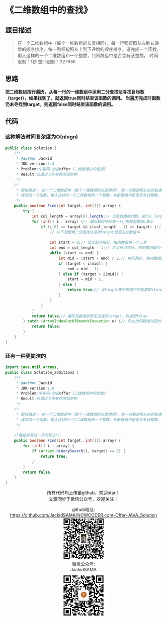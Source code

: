# 《二维数组中的查找》
## 题目描述
>在一个二维数组中（每个一维数组的长度相同），每一行都按照从左到右递增的顺序排序，每一列都按照从上到下递增的顺序排序。请完成一个函数，输入这样的一个二维数组和一个整数，判断数组中是否含有该整数。
时间限制：1秒 空间限制：32768K  

## 思路
__把二维数组按行遍历，从每一行的一维数组中运用二分查找法寻找目标数（target），如果找到了，就返回true同时结束该函数的调用。
当遍历完成时函数仍未寻找到target，则返回false同时结束该函数的调用。__  

## 代码
### 这种解法时间复杂度为O(nlogn)
```java
public class Solution {
	/**
	 * @author Jackid
	 * JDK-version:1.8
	 * Problem:牛客网-剑指offer《二维数组中的查找》
	 * Result:已通过了所有的测试用例
	 */
	/*
	 * 题目描述： 在一个二维数组中（每个一维数组的长度相同），每一行都按照从左到右递增的顺序排序，每一列都按照从上到下递增的顺序排序。
	 * 请完成一个函数，输入这样的一个二维数组和一个整数，判断数组中是否含有该整数。
	 */
	public boolean Find(int target, int[][] array) {
		try {
			int col_length = array[0].length;// 记录数组的列数，用col_length表示
			for (int[] i : array) {// 遍历数组中的每一行,用整型数组i表示
				if (i[0] <= target && i[col_length - 1] >= target) {// 判断target是否在此数组范围中，不存在则开始二维数组下一行的遍历
					// 以下是使用二分查找法寻找target是否在此数组中

					int start = 0;// 定义起点指针，指向数组第一个元素
					int end = col_length - 1;// 定义终点指针，指向数组最后一个元素
					while (start <= end) {
						int mid = (start + end) / 2;// 中间指针，指向数组的中间元素
						if (target < i[mid]) {
							end = mid - 1;
						} else if (target > i[mid]) {
							start = mid + 1;
						} else {
							return true;// 当target等于数组中的元素即i[mid]时，为已经找到的情况，直接返回true，函数调用结束。
						}
					}
				}
			}
			return false;// 遍历完数组依然无法找到target，则返回false
		} catch (ArrayIndexOutOfBoundsException e) {// 防止出现数组为空的情况，直接返回false
			return false;
		}
	}
}
```  
### 还有一种更简洁的
```java
import java.util.Arrays;
public class Solution_addition1 {
	/**
	 * @author Jackid
	 * JDK-version:1.8
	 * Problem:牛客网-剑指offer《二维数组中的查找》
	 * Result:已通过了所有的测试用例
	 */
	/*
	 * 题目描述： 在一个二维数组中（每个一维数组的长度相同），每一行都按照从左到右递增的顺序排序，每一列都按照从上到下递增的顺序排序。
	 * 请完成一个函数，输入这样的一个二维数组和一个整数，判断数组中是否含有该整数。
	 */
	
	/*看起来简洁一点的写法*/
	public boolean Find(int target, int[][] array) {
		for (int[] i : array) {
			if (Arrays.binarySearch(i, target) >= 0) {
				return true;
			}
		}
		return false;
	}
}
```

<div align="center">
所有代码均上传至github，欢迎star！<br/>
文章同步于微信公众号，欢迎关注！  

github地址:  
https://github.com/JackidSAMA/NOWCODER.com-Offer-JAVA_Solution  
<img src="../github_qrcode.png" width="135"/>  
微信公众号:  
JackidSAMA  
<img src="../wechat_qrcode.jpg" width="150"/>
</div>
